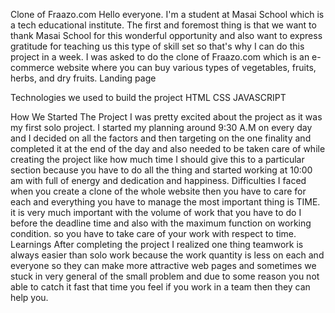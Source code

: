 Clone of Fraazo.com
Hello everyone. I'm a student at Masai School which is a tech educational institute. The first and foremost thing is that we want to thank Masai School for this wonderful opportunity and also want to express gratitude for teaching us this type of skill set so that's why I can do this project in a week. I was asked to do the clone of Fraazo.com which is an e-commerce website where you can buy various types of vegetables, fruits, herbs, and dry fruits.
Landing page

Technologies we used to build the project
HTML
CSS
JAVASCRIPT 

How We Started The Project
I was pretty excited about the project as it was my first solo project. I started my planning around 9:30 A.M on every day and I decided on all the factors and then targeting on the one finality and completed it at the end of the day and also needed to be taken care of while creating the project like how much time I should give this to a particular section because you have to do all the thing and started working at 10:00 am with full of energy and dedication and happiness.
Difficulties I faced
when you create a clone of the whole website then you have to care for each and everything you have to manage the most important thing is TIME. it is very much important with the volume of work that you have to do I before the deadline time and also with the maximum function on working condition. so you have to take care of your work with respect to time.
Learnings
After completing the project I realized one thing teamwork is always easier than solo work because the work quantity is less on each and everyone so they can make more attractive web pages and sometimes we stuck in very general of the small problem and due to some reason you not able to catch it fast that time you feel if you work in a team then they can help you.